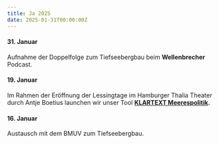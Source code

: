 ```yaml
---
title: Ja 2025
date: 2025-01-31T00:00:00Z
---
```

#### **31\. Januar**

Aufnahme der Doppelfolge zum Tiefseebergbau beim **Wellenbrecher** Podcast.

#### **19\. Januar**

Im Rahmen der Eröffnung der Lessingtage im Hamburger Thalia Theater durch Antje Boetius launchen wir unser Tool <a href="https://klartext.deepwave.org/" target="_blank" rel="noopener"><strong>KLARTEXT Meerespolitik</strong></a>**.**

#### **16\. Januar**

Austausch mit dem BMUV zum Tiefseebergbau.